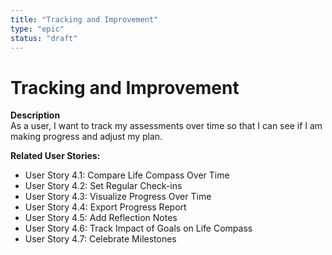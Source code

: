 ```yaml
---
title: "Tracking and Improvement"
type: "epic"
status: "draft"
---
```


# Tracking and Improvement

**Description**  
As a user, I want to track my assessments over time so that I can see if I am making progress and adjust my plan.

**Related User Stories:**  
- User Story 4.1: Compare Life Compass Over Time
- User Story 4.2: Set Regular Check-ins
- User Story 4.3: Visualize Progress Over Time
- User Story 4.4: Export Progress Report
- User Story 4.5: Add Reflection Notes
- User Story 4.6: Track Impact of Goals on Life Compass
- User Story 4.7: Celebrate Milestones
